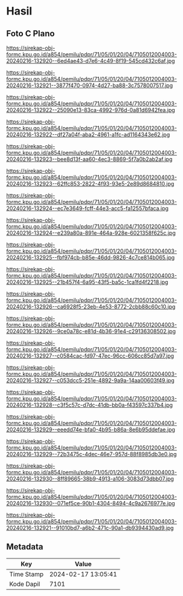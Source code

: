 # Hasil

## Foto C Plano

https://sirekap-obj-formc.kpu.go.id/a854/pemilu/pdpr/71/05/01/20/04/7105012004003-20240216-132920--6ed4ae43-d7e6-4c49-8f19-545cd432c6af.jpg

https://sirekap-obj-formc.kpu.go.id/a854/pemilu/pdpr/71/05/01/20/04/7105012004003-20240216-132921--3877f470-0974-4d27-ba88-3c7578007517.jpg

https://sirekap-obj-formc.kpu.go.id/a854/pemilu/pdpr/71/05/01/20/04/7105012004003-20240216-132922--25090e13-83ca-4992-976d-0a81d6942fea.jpg

https://sirekap-obj-formc.kpu.go.id/a854/pemilu/pdpr/71/05/01/20/04/7105012004003-20240216-132922--df27a04f-aba2-4961-a1fc-ad1164343e62.jpg

https://sirekap-obj-formc.kpu.go.id/a854/pemilu/pdpr/71/05/01/20/04/7105012004003-20240216-132923--bee8d13f-aa60-4ec3-8869-5f7a0b2ab2af.jpg

https://sirekap-obj-formc.kpu.go.id/a854/pemilu/pdpr/71/05/01/20/04/7105012004003-20240216-132923--62ffc853-2822-4f93-93e5-2e89d8684810.jpg

https://sirekap-obj-formc.kpu.go.id/a854/pemilu/pdpr/71/05/01/20/04/7105012004003-20240216-132924--ec7e3649-fcff-44e3-acc5-fa12557bfaca.jpg

https://sirekap-obj-formc.kpu.go.id/a854/pemilu/pdpr/71/05/01/20/04/7105012004003-20240216-132924--e239a80a-891e-464a-928e-6021358f625c.jpg

https://sirekap-obj-formc.kpu.go.id/a854/pemilu/pdpr/71/05/01/20/04/7105012004003-20240216-132925--fbf974cb-b85e-46dd-9826-4c7ce814b065.jpg

https://sirekap-obj-formc.kpu.go.id/a854/pemilu/pdpr/71/05/01/20/04/7105012004003-20240216-132925--21b457f4-6a95-43f5-ba5c-1ca1fd4f2218.jpg

https://sirekap-obj-formc.kpu.go.id/a854/pemilu/pdpr/71/05/01/20/04/7105012004003-20240216-132926--ca6928f5-23eb-4e53-8772-2cbb88c60c10.jpg

https://sirekap-obj-formc.kpu.go.id/a854/pemilu/pdpr/71/05/01/20/04/7105012004003-20240216-132926--9ce0a78c-e81d-4b36-91e4-c29136308502.jpg

https://sirekap-obj-formc.kpu.go.id/a854/pemilu/pdpr/71/05/01/20/04/7105012004003-20240216-132927--c0584cac-fd97-47ec-96cc-606cc85d7a97.jpg

https://sirekap-obj-formc.kpu.go.id/a854/pemilu/pdpr/71/05/01/20/04/7105012004003-20240216-132927--c053dcc5-251e-4892-9a9a-14aa00603f49.jpg

https://sirekap-obj-formc.kpu.go.id/a854/pemilu/pdpr/71/05/01/20/04/7105012004003-20240216-132928--c3f5c57c-d7dc-41db-bb0a-f43597c337b4.jpg

https://sirekap-obj-formc.kpu.go.id/a854/pemilu/pdpr/71/05/01/20/04/7105012004003-20240216-132929--eeedd74e-bfa0-4b95-b86a-8e6b95ddefae.jpg

https://sirekap-obj-formc.kpu.go.id/a854/pemilu/pdpr/71/05/01/20/04/7105012004003-20240216-132929--72b3475c-4dec-46e7-957d-88f8985db3e0.jpg

https://sirekap-obj-formc.kpu.go.id/a854/pemilu/pdpr/71/05/01/20/04/7105012004003-20240216-132930--8ff89665-38b9-4913-a106-3083d73dbb07.jpg

https://sirekap-obj-formc.kpu.go.id/a854/pemilu/pdpr/71/05/01/20/04/7105012004003-20240216-132930--071ef5ce-90b1-4304-8494-4c9a2676977e.jpg

https://sirekap-obj-formc.kpu.go.id/a854/pemilu/pdpr/71/05/01/20/04/7105012004003-20240216-132921--91010bd7-a6b2-471c-90a1-db9394430ad9.jpg


## Metadata

| Key        | Value               |
| ---------- | ------------------- |
| Time Stamp | 2024-02-17 13:05:41 |
| Kode Dapil | 7101                |



